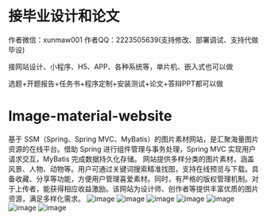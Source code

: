 # 接毕业设计和论文
作者微信：xunmaw001  作者QQ：2223505639(支持修改、部署调试、支持代做毕设)

接网站设计、小程序、H5、APP、各种系统等，单片机、嵌入式也可以做

选题+开题报告+任务书+程序定制+安装测试+论文+答辩PPT都可以做
# Image-material-website
基于 SSM（Spring、Spring MVC、MyBatis）的图片素材网站，是汇聚海量图片资源的在线平台。借助 Spring 进行组件管理与事务处理，Spring MVC 实现用户请求交互，MyBatis 完成数据持久化存储。  网站提供多样分类的图片素材，涵盖风景、人物、动物等。用户可通过关键词搜索精准找图，支持在线预览与下载。具备收藏、分享等功能，方便用户管理喜爱素材。同时，有严格的版权管理机制。对于上传者，能获得相应收益激励。该网站为设计师、创作者等提供丰富优质的图片资源，满足多样化需求。 
![image](https://github.com/user-attachments/assets/72e47238-922b-4190-9a7d-63f175c082c6)
![image](https://github.com/user-attachments/assets/81664ced-3654-421f-a859-14fccf897adf)
![image](https://github.com/user-attachments/assets/661796d1-e178-4f00-a994-c53b40679573)
![image](https://github.com/user-attachments/assets/e5c0f1b0-6432-4c8b-af90-a41aa00c1abd)
![image](https://github.com/user-attachments/assets/0144a907-49db-4874-9112-895ca639f6e1)
![image](https://github.com/user-attachments/assets/77b446bc-e15b-4490-9f77-355443471838)
![image](https://github.com/user-attachments/assets/d7850518-5c41-4956-8f37-efb093f063c1)
